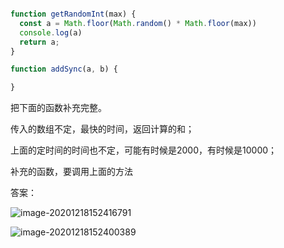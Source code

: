 ```js

function getRandomInt(max) {
  const a = Math.floor(Math.random() * Math.floor(max))
  console.log(a)
  return a;
}

function addSync(a, b) {

}
```

把下面的函数补充完整。

传入的数组不定，最快的时间，返回计算的和；

上面的定时间的时间也不定，可能有时候是2000，有时候是10000；

补充的函数，要调用上面的方法

答案：

![image-20201218152416791](https://i.loli.net/2020/12/18/l4oQndZT2zf5gPG.png)

![image-20201218152400389](https://i.loli.net/2020/12/18/RCuQOFVaLhwo3p1.png)

